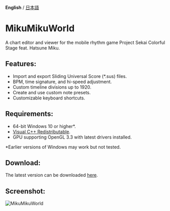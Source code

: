 **English** / [日本語](./README.ja.md)

# MikuMikuWorld
A chart editor and viewer for the mobile rhythm game Project Sekai Colorful Stage feat. Hatsune Miku.

## Features:
- Import and export Sliding Universal Score (\*.sus) files.
- BPM, time signature, and hi-speed adjustment.
- Custom timeline divisions up to 1920.
- Create and use custom note presets.
- Customizable keyboard shortcuts.

## Requirements:
- 64-bit Windows 10 or higher*.
- [Visual C++ Redistributable](https://aka.ms/vs/17/release/vc_redist.x64.exe).
- GPU supporting OpenGL 3.3 with latest drivers installed.

*Earlier versions of Windows may work but not tested.

## Download:
The latest version can be downloaded [here](https://github.com/crash5band/MikuMikuWorld/releases/latest/download/MikuMikuWorld.zip).

## Screenshot:
![MikuMikuWorld](https://github.com/crash5band/MikuMikuWorld/assets/44091782/ba9dbcdf-fa77-4b44-b5e3-2858a283fce0)
